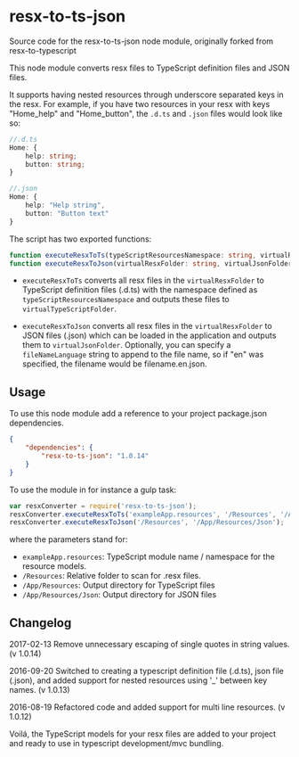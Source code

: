 ﻿# resx-to-ts-json

Source code for the resx-to-ts-json node module, originally forked from resx-to-typescript

This node module converts resx files to TypeScript definition files and JSON files. 

It supports having nested resources through underscore separated keys in the resx. For example, if you have two resources in your resx with keys "Home_help" and "Home_button", the `.d.ts` and `.json` files would look like so:

```typescript
//.d.ts
Home: {
    help: string;
    button: string;
}

//.json
Home: {
    help: "Help string",
    button: "Button text"
}
```

The script has two exported functions:

```typescript
function executeResxToTs(typeScriptResourcesNamespace: string, virtualResxFolder: string, virtualTypeScriptFolder: string): void;
function executeResxToJson(virtualResxFolder: string, virtualJsonFolder: string, fileNameLanguage?: string): void;
```

* `executeResxToTs` converts all resx files in the `virtualResxFolder` to TypeScript definition files (.d.ts) with the namespace defined as `typeScriptResourcesNamespace` and outputs these files to `virtualTypeScriptFolder`.

* `executeResxToJson` converts all resx files in the `virtualResxFolder` to JSON files (.json) which can be loaded in the application and outputs them to `virtualJsonFolder`.
Optionally, you can specify a `fileNameLanguage` string to append to the file name, so if "en" was specified, the filename would be filename.en.json.


## Usage

To use this node module add a reference to your project package.json dependencies.
```json
{
    "dependencies": {
        "resx-to-ts-json": "1.0.14"
    }
}
```

To use the module in for instance a gulp task:

```javascript
var resxConverter = require('resx-to-ts-json');
resxConverter.executeResxToTs('exampleApp.resources', '/Resources', '/App/Resources');
resxConverter.executeResxToJson('/Resources', '/App/Resources/Json');
```

where the parameters stand for:

* `exampleApp.resources`: TypeScript module name / namespace for the resource models.  
* `/Resources`: Relative folder to scan for .resx files.  
* `/App/Resources`: Output directory for TypeScript files  
* `/App/Resources/Json`: Output directory for JSON files  


## Changelog

2017-02-13 Remove unnecessary escaping of single quotes in string values. (v 1.0.14)

2016-09-20 Switched to creating a typescript definition file (.d.ts), json file (.json), and added support for
                nested resources using '_' between key names. (v 1.0.13)
                
2016-08-19 Refactored code and added support for multi line resources. (v 1.0.12)

Voilá, the TypeScript models for your resx files are added to your project and ready to use in typescript development/mvc bundling.
